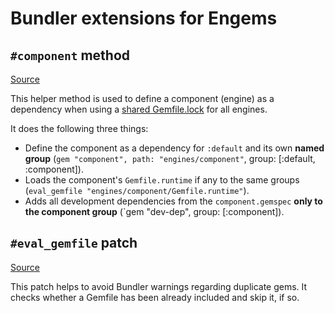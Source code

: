 # Bundler extensions for Engems

## `#component` method

[Source](./component.rb)

This helper method is used to define a component (engine) as a dependency when using a [shared Gemfile.lock](../recipes/gemfiles.md) for all engines.

It does the following three things:

- Define the component as a dependency for `:default` and its own **named group** (`gem "component", path: "engines/component"`, group: [:default, :component]).
- Loads the component's `Gemfile.runtime` if any to the same groups (`eval_gemfile "engines/component/Gemfile.runtime"`).
- Adds all development dependencies from the `component.gemspec` **only to the component group** (`gem "dev-dep", group: [:component]).

## `#eval_gemfile` patch

[Source](./eval_gemfile_patch.rb)

This patch helps to avoid Bundler warnings regarding duplicate gems. It checks whether a Gemfile has been already
included and skip it, if so.
